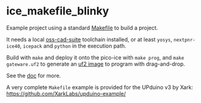 # ice_makefile_blinky

Example project using a standard [Makefile](https://en.wikipedia.org/wiki/Make_%28software%29)
to build a project.

It needs a local [oss-cad-suite](https://github.com/YosysHQ/oss-cad-suite-build) toolchain installed,
or at least `yosys`, `nextpnr-ice40`, `icepack` and `python` in the execution path.

Build with `make` and deploy it onto the pico-ice with `make prog`, and `make gateware.uf2` to generate an
[uf2 image](https://pico-ice.tinyvision.ai/programming_the_fpga.html#using-a-drag-drop-or-file-copy-scheme)
to program with drag-and-drop.

See the [doc](https://pico-ice.tinyvision.ai/using_oss_cad_suite.html) for more.

A very complete `Makefile` example is provided for the UPduino v3 by Xark:
<https://github.com/XarkLabs/upduino-example/>
